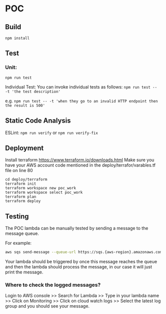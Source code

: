 
# POC


## Build

```npm install```

## Test

### Unit:

```npm run test```

Individual Test:
You can invoke individual tests as follows:
```npm run test -- -t 'the test description'```

e.g. 
```npm run test -- -t 'when they go to an invalid HTTP endpoint then the result is 500'```

  
## Static Code Analysis

ESLint:
```npm run verify``` or ```npm run verify-fix```

## Deployment
Install terraform https://www.terraform.io/downloads.html
Make sure you have your AWS account code mentioned in the deploy/terrafor/varables.tf file on line 80
```
cd deploy/terraform
terraform init
terraform workspace new poc_work
terraform workspace select poc_work
terraform plan
terraform deploy
```
## Testing

The POC lambda can be manually tested by sending a message to the message queue.

For example:

```bash
aws sqs send-message --queue-url https://sqs.{aws-region}.amazonaws.com/{accCode}/{queueName} --message-body "HelloWorld"
```

Your lambda should be triggered by once this message reaches the queue and then the lambda should process the message, in our case it will just print the message.

### Where to check the logged messages?
 Login to AWS console >> Search for Lambda >> Type in your lambda name >> Click on Monitoring >> Click on cloud watch logs >> Select the latest log group and you should see your message.
 
